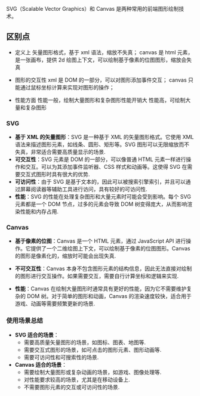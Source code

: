 SVG（Scalable Vector Graphics）和 Canvas 是两种常用的前端图形绘制技术。

## 区别点

- 定义上
  矢量图形格式，基于 xml 语法，缩放不失真；
  canvas 是 html 元素，是一张画布，提供 2d 绘图上下文，可以绘制基于像素的位图图形，缩放会失真

- 图形的交互性
  xml 是 DOM 的一部分，可以对图形添加事件交互；
  canvas 只能通过鼠标坐标计算来实现对图形的操作；

- 性能方面
  性能一般，绘制大量图形和复杂图形性能开销大
  性能高，可绘制大量和复杂图形

### SVG

- **基于 XML 的矢量图形**：SVG 是一种基于 XML 的矢量图形格式。它使用 XML 语法来描述图形元素，如线条、圆形、矩形等。SVG 图形可以无限缩放而不失真，非常适合需要高质量显示的场景.
- **可交互性**：SVG 元素是 DOM 的一部分，可以像普通 HTML 元素一样进行操作和交互。可以为其添加事件监听器、CSS 样式和动画等。这使得 SVG 在需要交互式图形时具有很大的优势.
- **可访问性**：由于 SVG 是基于文本的，因此可以被搜索引擎索引，并且可以通过屏幕阅读器等辅助工具进行访问，具有较好的可访问性.
- **性能**：SVG 的性能在处理复杂图形和大量元素时可能会受到影响。每个 SVG 元素都是一个 DOM 节点，过多的元素会导致 DOM 树变得庞大，从而影响渲染性能和内存占用.

### Canvas

- **基于像素的位图**：Canvas 是一个 HTML 元素，通过 JavaScript API 进行操作。它提供了一个二维绘图上下文，可以绘制基于像素的位图图形。Canvas 的图形是像素化的，缩放时可能会出现失真.

- **不可交互性**：Canvas 本身不包含图形元素的结构信息，因此无法直接对绘制的图形进行交互操作。如果需要交互，需要自行计算坐标和逻辑来实现.

- **性能**：Canvas 在绘制大量图形时通常具有更好的性能，因为它不需要维护复杂的 DOM 树。对于简单的图形和动画，Canvas 的渲染速度较快，适合用于游戏、动画等需要频繁更新的场景.

### 使用场景总结

- **SVG 适合的场景**：
  - 需要高质量矢量图形的场景，如图标、图表、地图等.
  - 需要交互式图形的场景，如可点击的图形元素、图形动画等.
  - 需要可访问性和可搜索性的场景.
- **Canvas 适合的场景**：
  - 需要绘制大量图形或复杂动画的场景，如游戏、图像处理等.
  - 对性能要求较高的场景，尤其是在移动设备上.
  - 不需要图形元素的交互或可访问性的场景.
